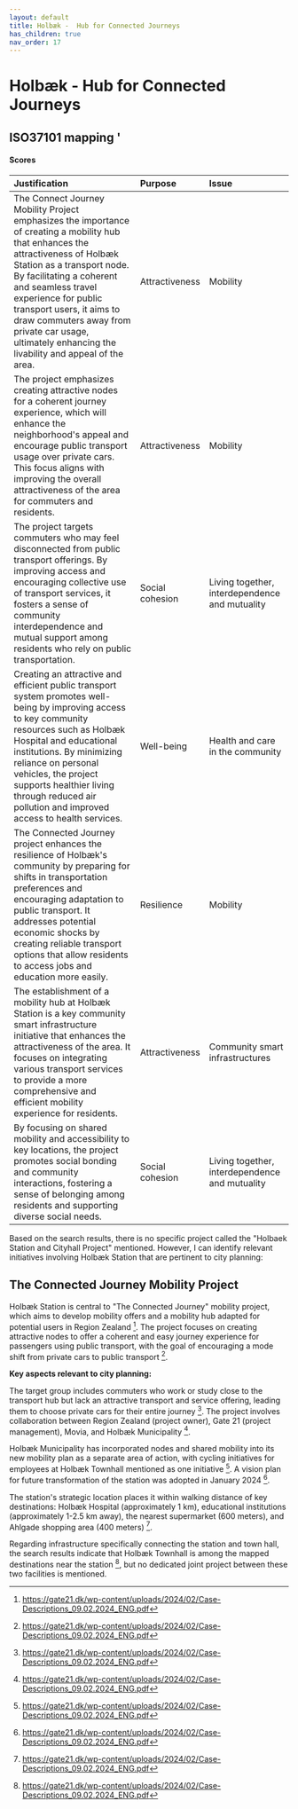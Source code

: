 ```yaml
---
layout: default
title: Holbæk -  Hub for Connected Journeys
has_children: true
nav_order: 17
---
```




# Holbæk -  Hub for Connected Journeys

## ISO37101 mapping '

#### Scores

| Justification                                                                                                                                                                                                                                                                                                                                                              | Purpose         | Issue                                          |
|:---------------------------------------------------------------------------------------------------------------------------------------------------------------------------------------------------------------------------------------------------------------------------------------------------------------------------------------------------------------------------|:----------------|:-----------------------------------------------|
| The Connect Journey Mobility Project emphasizes the importance of creating a mobility hub that enhances the attractiveness of Holbæk Station as a transport node. By facilitating a coherent and seamless travel experience for public transport users, it aims to draw commuters away from private car usage, ultimately enhancing the livability and appeal of the area. | Attractiveness  | Mobility                                       |
| The project emphasizes creating attractive nodes for a coherent journey experience, which will enhance the neighborhood's appeal and encourage public transport usage over private cars. This focus aligns with improving the overall attractiveness of the area for commuters and residents.                                                                              | Attractiveness  | Mobility                                       |
| The project targets commuters who may feel disconnected from public transport offerings. By improving access and encouraging collective use of transport services, it fosters a sense of community interdependence and mutual support among residents who rely on public transportation.                                                                                   | Social cohesion | Living together, interdependence and mutuality |
| Creating an attractive and efficient public transport system promotes well-being by improving access to key community resources such as Holbæk Hospital and educational institutions. By minimizing reliance on personal vehicles, the project supports healthier living through reduced air pollution and improved access to health services.                             | Well-being      | Health and care in the community               |
| The Connected Journey project enhances the resilience of Holbæk's community by preparing for shifts in transportation preferences and encouraging adaptation to public transport. It addresses potential economic shocks by creating reliable transport options that allow residents to access jobs and education more easily.                                             | Resilience      | Mobility                                       |
| The establishment of a mobility hub at Holbæk Station is a key community smart infrastructure initiative that enhances the attractiveness of the area. It focuses on integrating various transport services to provide a more comprehensive and efficient mobility experience for residents.                                                                               | Attractiveness  | Community smart infrastructures                |
| By focusing on shared mobility and accessibility to key locations, the project promotes social bonding and community interactions, fostering a sense of belonging among residents and supporting diverse social needs.                                                                                                                                                     | Social cohesion | Living together, interdependence and mutuality |

Based on the search results, there is no specific project called the "Holbaek Station and Cityhall Project" mentioned. However, I can identify relevant initiatives involving Holbæk Station that are pertinent to city planning:

## The Connected Journey Mobility Project

Holbæk Station is central to "The Connected Journey" mobility project, which aims to develop mobility offers and a mobility hub adapted for potential users in Region Zealand [^1]. The project focuses on creating attractive nodes to offer a coherent and easy journey experience for passengers using public transport, with the goal of encouraging a mode shift from private cars to public transport [^1].

**Key aspects relevant to city planning:**

The target group includes commuters who work or study close to the transport hub but lack an attractive transport and service offering, leading them to choose private cars for their entire journey [^1]. The project involves collaboration between Region Zealand (project owner), Gate 21 (project management), Movia, and Holbæk Municipality [^1].

Holbæk Municipality has incorporated nodes and shared mobility into its new mobility plan as a separate area of action, with cycling initiatives for employees at Holbæk Townhall mentioned as one initiative [^1]. A vision plan for future transformation of the station was adopted in January 2024 [^1].

The station's strategic location places it within walking distance of key destinations: Holbæk Hospital (approximately 1 km), educational institutions (approximately 1-2.5 km away), the nearest supermarket (600 meters), and Ahlgade shopping area (400 meters) [^1].

Regarding infrastructure specifically connecting the station and town hall, the search results indicate that Holbæk Townhall is among the mapped destinations near the station [^1], but no dedicated joint project between these two facilities is mentioned.

[^1]: https://gate21.dk/wp-content/uploads/2024/02/Case-Descriptions_09.02.2024_ENG.pdf
